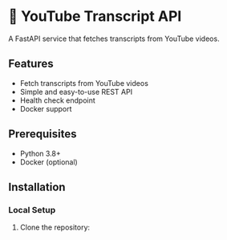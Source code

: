# 📝 YouTube Transcript API

A FastAPI service that fetches transcripts from YouTube videos.

## Features

- Fetch transcripts from YouTube videos
- Simple and easy-to-use REST API
- Health check endpoint
- Docker support

## Prerequisites

- Python 3.8+
- Docker (optional)

## Installation

### Local Setup

1. Clone the repository:
